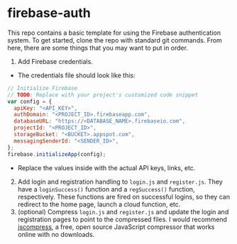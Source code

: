 # firebase-auth
This repo contains a basic template for using the Firebase authentication system. To get started, clone the repo with standard git commands. From here, there are some things that you may want to put in order.

1. Add Firebase credentials.
  - The credentials file should look like this:
```js
// Initialize Firebase
// TODO: Replace with your project's customized code snippet
var config = {
  apiKey: "<API_KEY>",
  authDomain: "<PROJECT_ID>.firebaseapp.com",
  databaseURL: "https://<DATABASE_NAME>.firebaseio.com",
  projectId: "<PROJECT_ID>",
  storageBucket: "<BUCKET>.appspot.com",
  messagingSenderId: "<SENDER_ID>",
};
firebase.initializeApp(config);
```
  - Replace the values inside <these things> with the actual API keys, links, etc.
2. Add login and registration handling to `login.js` and `register.js`. They have a `loginSuccess()` function and a `regSuccess()` function, respectively. These functions are fired on successful logins, so they can redirect to the home page, launch a cloud function, etc.
3. (optional) Compress `login.js` and `register.js` and update the login and registration pages to point to the compressed files. I would recommend [jscompress](https://jscompress.com), a free, open source JavaScript compressor that works online with no downloads. 
